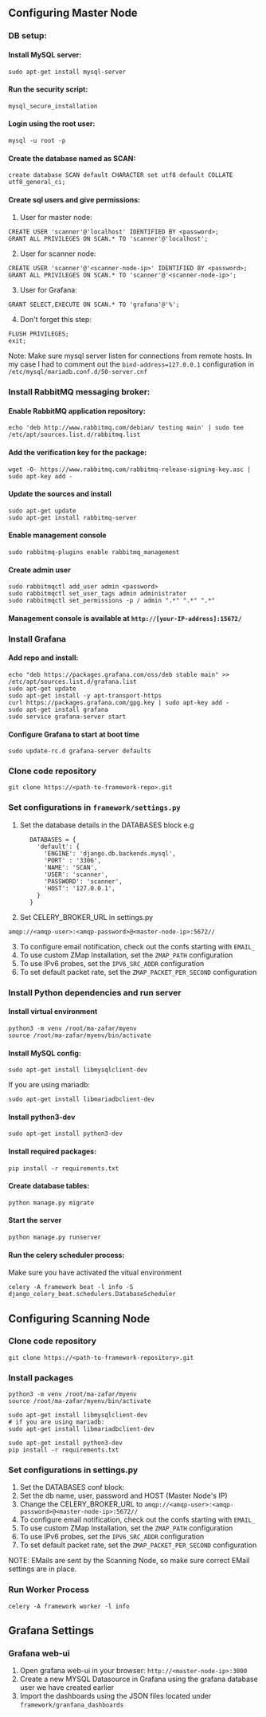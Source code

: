 ## Configuring Master Node 
### DB setup:
#### Install MySQL server:
```sudo apt-get install mysql-server```

#### Run the security script:

```mysql_secure_installation```

#### Login using the root user:

```mysql -u root -p```

#### Create the database named as SCAN:

```create database SCAN default CHARACTER set utf8 default COLLATE utf8_general_ci;```

#### Create sql users and give permissions:
1. User for master node:
```
CREATE USER 'scanner'@'localhost' IDENTIFIED BY <password>; 
GRANT ALL PRIVILEGES ON SCAN.* TO 'scanner'@'localhost';
```

2. User for scanner node:
```
CREATE USER 'scanner'@'<scanner-node-ip>' IDENTIFIED BY <password>;
GRANT ALL PRIVILEGES ON SCAN.* TO 'scanner'@'<scanner-node-ip>';
```
        
3. User for Grafana:
```CREATE USER 'grafana'@'%' IDENTIFIED BY <password>;
GRANT SELECT,EXECUTE ON SCAN.* TO 'grafana'@'%';
```

4. Don't forget this step:
```
FLUSH PRIVILEGES;
exit;
```
Note: 
Make sure mysql server listen for connections from remote hosts. In my 
case I had to comment out the ```bind-address=127.0.0.1``` configuration 
in ```/etc/mysql/mariadb.conf.d/50-server.cnf```
      

### Install RabbitMQ messaging broker:

#### Enable RabbitMQ application repository:
```
echo 'deb http://www.rabbitmq.com/debian/ testing main' | sudo tee /etc/apt/sources.list.d/rabbitmq.list
```

#### Add the verification key for the package:
```
wget -O- https://www.rabbitmq.com/rabbitmq-release-signing-key.asc | sudo apt-key add -
```

#### Update the sources and install
```
sudo apt-get update
sudo apt-get install rabbitmq-server
```

#### Enable management console
```
sudo rabbitmq-plugins enable rabbitmq_management
```

#### Create admin user 
```
sudo rabbitmqctl add_user admin <password>
sudo rabbitmqctl set_user_tags admin administrator
sudo rabbitmqctl set_permissions -p / admin ".*" ".*" ".*"
```

#### Management console is available at ```http://[your-IP-address]:15672/```

### Install Grafana
#### Add repo and install:
```
echo "deb https://packages.grafana.com/oss/deb stable main" >> /etc/apt/sources.list.d/grafana.list
sudo apt-get update
sudo apt-get install -y apt-transport-https
curl https://packages.grafana.com/gpg.key | sudo apt-key add -
sudo apt-get install grafana
sudo service grafana-server start
```

#### Configure Grafana to start at boot time
```
sudo update-rc.d grafana-server defaults
```

### Clone code repository
```
git clone https://<path-to-framework-repo>.git
```

### Set configurations in ```framework/settings.py```

1. Set the database details in the DATABASES block e.g
```
      DATABASES = {
        'default': {                                                                
          'ENGINE': 'django.db.backends.mysql',                                   
          'PORT' : '3306',                                                        
          'NAME': 'SCAN',                                                         
          'USER': 'scanner',                                                      
          'PASSWORD': 'scanner',                                                  
          'HOST': '127.0.0.1',
        }                                                                           
      }
```
2. Set CELERY_BROKER_URL in settings.py
```
amqp://<amqp-user>:<amqp-password>@<master-node-ip>:5672//
```

3. To configure email notification, check out the confs starting with ```EMAIL_```
4. To use custom ZMap Installation, set the ```ZMAP_PATH``` configuration
5. To use IPv6 probes, set the ```IPV6_SRC_ADDR``` configuration
6. To set default packet rate, set the ```ZMAP_PACKET_PER_SECOND``` configuration

### Install Python dependencies and run server
#### Install virtual environment
```
python3 -m venv /root/ma-zafar/myenv
source /root/ma-zafar/myenv/bin/activate
```

#### Install MySQL config:
```
sudo apt-get install libmysqlclient-dev
```
If you are using mariadb:
```
sudo apt-get install libmariadbclient-dev
```

#### Install python3-dev
```
sudo apt-get install python3-dev
```

#### Install required packages:
```
pip install -r requirements.txt
```

#### Create database tables:
```
python manage.py migrate
```

#### Start the server
```
python manage.py runserver
```

#### Run the celery scheduler process:
Make sure you have activated the vitual environment
```
celery -A framework beat -l info -S django_celery_beat.schedulers.DatabaseScheduler
```

## Configuring Scanning Node

### Clone code repository
```
git clone https://<path-to-framework-repository>.git
```

### Install packages
```
python3 -m venv /root/ma-zafar/myenv
source /root/ma-zafar/myenv/bin/activate

sudo apt-get install libmysqlclient-dev
# if you are using mariadb:
sudo apt-get install libmariadbclient-dev

sudo apt-get install python3-dev
pip install -r requirements.txt
```

### Set configurations in settings.py
1. Set the DATABASES conf block:
2. Set the db name, user, password and HOST (Master Node's IP)
3. Change the CELERY_BROKER_URL to ```amqp://<amqp-user>:<amqp-password>@<master-node-ip>:5672//```
4. To configure email notification, check out the confs starting with ```EMAIL_```
5. To use custom ZMap Installation, set the ```ZMAP_PATH``` configuration
6. To use IPv6 probes, set the ```IPV6_SRC_ADDR``` configuration
7. To set default packet rate, set the ```ZMAP_PACKET_PER_SECOND``` configuration

NOTE: EMails are sent by the Scanning Node, so make sure correct EMail settings are in place.

### Run Worker Process
```
celery -A framework worker -l info 
```

## Grafana Settings
### Grafana web-ui
1. Open grafana web-ui in your browser: ```http://<master-node-ip>:3000```
2. Create a new MYSQL Datasource in Grafana using the grafana database user we have created earlier
3. Import the dashboards using the JSON files located under ```framework/granfana_dashboards```
  
